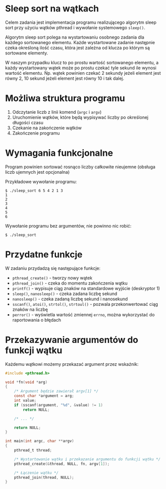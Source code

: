 # Sleep sort na wątkach

Celem zadania jest implementacja programu realizującego algorytm
sleep sort przy użyciu wątków pthread i wywołanie systemowego `sleep()`.

Algorytm sleep sort polega na wystartowaniu osobnego zadania dla
każdego sortowanego elementu. Każde wystartowane zadanie następnie
czeka określoną ilość czasu, która jest zależna od klucza po którym
są sortowane elementy.

W naszym przypadku klucz to po prostu wartość sortowanego elementu, a
każdy wystartowany wątek może po prostu czekać tyle sekund ile wynosi
wartość elementu. Np. wątek powinien czekać 2 sekundy jeżeli element jest
równy 2, 10 sekund jeżeli element jest równy 10 i tak dalej.

# Możliwa struktura programu

1. Odczytanie liczb z linii komend (`argc` i `argv`)
2. Uruchomienie wątków, które będą wypisywać liczby po określonej długości czasu
3. Czekanie na zakończenie wątków
4. Zakończenie programu

# Wymagania funkcjonalne

Program powinien sortować rosnąco liczby całkowite nieujemne
(obsługa liczb ujemnych jest opcjonalna)

Przykładowe wywołanie programu:
```
$ ./sleep_sort 6 5 4 2 1 3
1
2
3
4
5
6
```

Wywołanie programu bez argumentów, nie powinno nic robić:
```
$ ./sleep_sort
```

# Przydatne funkcje

W zadaniu przydadzą się następujące funkcje:

- `pthread_create()` - tworzy nowy wątek
- `pthread_join()` - czeka do momentu zakończenia wątku
- `printf()` - wypisuje ciąg znaków na standardowe wyjście (deskryptor 1)
- `sleep()`, `nanosleep()` - czeka zadana liczbę sekund
- `nanosleep()` - czeka zadaną liczbę sekund i nanosekund
- `sscanf()`, `atoi()`, `strtol()`, `strtoul()` - pozwala przekonwertować ciąg znaków na liczbę
- `perror()` - wyświetla wartość zmiennej `errno`, można wykorzystać do raportowania o błędach

# Przekazywanie argumentów do funkcji wątku

Każdemu wątkowi możemy przekazać argument przez wskaźnik:

```c
#include <pthread.h>

void *fn(void *arg)
{
	/* Argument będzie zawierał argv[1] */
	const char *argument = arg;
	int value;
	if (sscanf(argument, "%d", &value) != 1)
		return NULL;

	/* ... */

	return NULL;
}

int main(int argc, char **argv)
{
	pthread_t thread;

	/* Wystartowanie wątku i przekazanie argumentu do funkcji wątku */
	pthread_create(&thread, NULL, fn, argv[1]);

	/* Łączenie wątku */
	pthread_join(thread, NULL);
}
```

